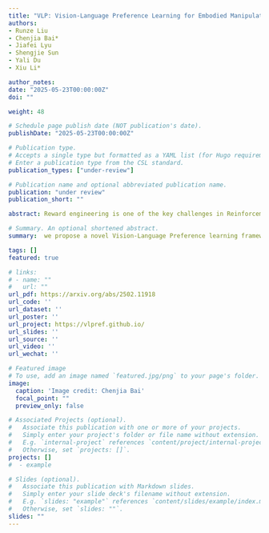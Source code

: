 ```yaml
---
title: "VLP: Vision-Language Preference Learning for Embodied Manipulation."
authors:
- Runze Liu
- Chenjia Bai*
- Jiafei Lyu
- Shengjie Sun
- Yali Du
- Xiu Li*

author_notes:
date: "2025-05-23T00:00:00Z"
doi: ""

weight: 48

# Schedule page publish date (NOT publication's date).
publishDate: "2025-05-23T00:00:00Z"

# Publication type.
# Accepts a single type but formatted as a YAML list (for Hugo requirements).
# Enter a publication type from the CSL standard.
publication_types: ["under-review"]

# Publication name and optional abbreviated publication name.
publication: "under review"
publication_short: ""

abstract: Reward engineering is one of the key challenges in Reinforcement Learning (RL). Preference-based RL effectively addresses this issue by learning from human feedback. However, it is both time-consuming and expensive to collect human preference labels. In this paper, we propose a novel Vision-Language Preference learning framework, named \textbf{VLP}, which learns a vision-language preference model to provide preference feedback for embodied manipulation tasks. To achieve this, we define three types of language-conditioned preferences and construct a vision-language preference dataset, which contains versatile implicit preference orders without human annotations. The preference model learns to extract language-related features, and then serves as a preference annotator in various downstream tasks. The policy can be learned according to the annotated preferences via reward learning or direct policy optimization. Extensive empirical results on simulated embodied manipulation tasks demonstrate that our method provides accurate preferences and generalizes to unseen tasks and unseen language instructions, outperforming the baselines by a large margin.

# Summary. An optional shortened abstract.
summary:  we propose a novel Vision-Language Preference learning framework that learns a vision-language preference model to provide preference feedback for embodied manipulation tasks. 

tags: []
featured: true

# links:
# - name: ""
#   url: ""
url_pdf: https://arxiv.org/abs/2502.11918
url_code: ''
url_dataset: ''
url_poster: ''
url_project: https://vlpref.github.io/
url_slides: ''
url_source: ''
url_video: ''
url_wechat: ''

# Featured image
# To use, add an image named `featured.jpg/png` to your page's folder. 
image:
  caption: 'Image credit: Chenjia Bai'
  focal_point: ""
  preview_only: false

# Associated Projects (optional).
#   Associate this publication with one or more of your projects.
#   Simply enter your project's folder or file name without extension.
#   E.g. `internal-project` references `content/project/internal-project/index.md`.
#   Otherwise, set `projects: []`.
projects: []
#  - example

# Slides (optional).
#   Associate this publication with Markdown slides.
#   Simply enter your slide deck's filename without extension.
#   E.g. `slides: "example"` references `content/slides/example/index.md`.
#   Otherwise, set `slides: ""`.
slides: ""
---
```

